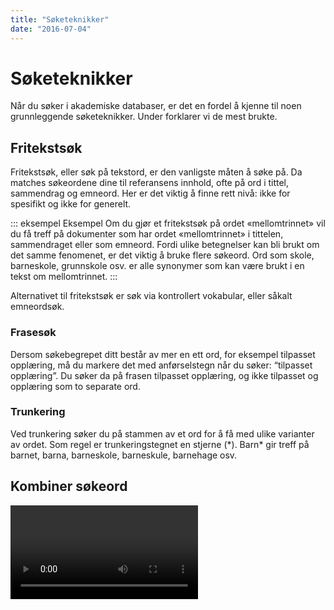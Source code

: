 ```yaml
---
title: "Søketeknikker"
date: "2016-07-04"
---
```


# Søketeknikker
Når du søker i akademiske databaser, er det en fordel å kjenne til noen grunnleggende søketeknikker. Under forklarer vi de mest brukte.

## Fritekstsøk

Fritekstsøk, eller søk på tekstord, er den vanligste måten å søke på. Da matches søkeordene dine til referansens innhold, ofte på ord i tittel, sammendrag og emneord. Her er det viktig å finne rett nivå: ikke for spesifikt og ikke for generelt.

::: eksempel Eksempel 
Om du gjør et fritekstsøk på ordet «mellomtrinnet» vil du få treff på dokumenter som har ordet «mellomtrinnet» i tittelen, sammendraget eller som emneord. Fordi ulike betegnelser kan bli brukt om det samme fenomenet, er det viktig å bruke flere søkeord. Ord som skole, barneskole, grunnskole osv. er alle synonymer som kan være brukt i en tekst om mellomtrinnet.
:::

Alternativet til fritekstsøk er søk via kontrollert vokabular, eller såkalt emneordsøk.

### Frasesøk
Dersom søkebegrepet ditt består av mer en ett ord, for eksempel tilpasset opplæring, må du markere det med anførselstegn når du søker: “tilpasset opplæring”. Du søker da på frasen tilpasset opplæring, og ikke tilpasset og opplæring som to separate ord.

### Trunkering
Ved trunkering søker du på stammen av et ord for å få med ulike varianter av ordet. Som regel er trunkeringstegnet en stjerne (\*).  Barn\* gir treff på barnet, barna, barneskole, barneskule, barnehage osv.

## Kombiner søkeord

<Video id="V20SCScsECE" />

Når du har funnet alle relevante søkeord, må du tenke gjennom hvordan de skal kombineres. I de fleste databaser kan du kombinere søkeord på tre forskjellige måter: med OG/AND, ELLER/OR, IKKE/NOT. Dette kalles å søke med boolske operatorer.

### Kombinasjon med AND

Dersom du velger å kombinere to søkeord med AND, får du bare treff på litteratur som omhandler begge ordene. Kombinasjoner med AND spisser søket, og bidrar til å **begrense** antall treff.

Eksempel: Søk på **Diabetes AND Livskvalitet** gir bare treff på litteratur som handler om **både** diabetes og livskvalitet.

<ClientOnly>
  <Venn 
    v-bind:sets="[
        {sets: ['Diabetes'], size: 12}, 
        {sets: ['Livskvalitet'], size: 12},
        {sets: ['Diabetes','Livskvalitet'], size: 3}
    ]" 
    text="Treff for AND-søk"
    type="and" />
</ClientOnly>

### Kombinasjon med OR

Dersom du velger å kombinere to søkeord med OR, får du treff som inneholder det ene, det andre eller begge ordene. Kombinasjoner med OR utvider søket og gir deg **flere** treff. OR brukes som regel ved synonyme søkeord.

Eksempel: Søk på **Diabetes OR Sukkersyke** gir treff på diabetes, sukkersyke eller begge deler.

<ClientOnly>
  <Venn 
    v-bind:sets="[
        {sets: ['Diabetes'], size: 12}, 
        {sets: ['Sukkersyke'], size: 12},
        {sets: ['Diabetes','Sukkersyke'], size: 3}
    ]" 
    text="Treff for OR-søk"
    type="or" />
</ClientOnly>

### Kombinasjon med NOT

Dersom du velger å kombinere to søkeord med NOT, får du treff på det ene ordet mens du utelater det som også handler om det _andre_ søkeordet. Kombinasjoner med NOT kan utelate svært mange treff, så de bør brukes med varsomhet.

Eksempel: Søk på **Diabetes NOT Insulinpumpe** gir treff på diabetes mens det utelater alt som i tillegg handler om insulinpumpe.

<ClientOnly>
  <Venn 
    v-bind:sets="[
        {sets: ['Diabetes'], size: 12}, 
        {sets: ['Svangerskaps-diabetes'], size: 12},
        {sets: ['Diabetes','Svangerskaps-diabetes'], size: 3}
    ]" 
    text="Treff for NOT-søk"
    type="not" />
</ClientOnly>


## Bruk av søketabell

Tabellen nedenfor har tre kolonner, en for hvert av de tre begrepene i problemstillingen. Først kombineres de synonyme søkeordene i hver kolonne med ELLER, så kombineres alle treffene i de tre kolonnene med OG.

Denne framgangsmåten kan brukes på de aller fleste prosjekter.

Problemstilling: «Hvordan har globaliseringen påvirket sosiale ulikheter innenfor utdanningssystemet?» 

:::: søketabell 
::: tabell
Globalisering

**OR**

Globalisation

**OR**

Globalization

**OR** 

"Global approach"
:::

::: kombinator
**AND**
:::

::: tabell
Inequalit*

**OR**

Inequit*

**OR**

"Equal opportunit*"
:::

::: kombinator
**AND**
:::

::: tabell
Utdanning*

**OR**

Skole*

**OR**

Education*

**OR**

School*

:::
::::

[Vil du prøve selv? Trykk her og fyll inn med dine egne søkeord.](/docs/soketabell.docx)


### Lagring av søk

De fleste databaser gir deg mulighet til å lagre søket og sende søkehistorikken via e-post. Søkehistorikken viser hvilken database du har søkt i, hvilke søkeord du har brukt, hvordan søkeordene er kombinert og hvor mange treff du har fått. Dette kan være svært nyttig informasjon å ta vare på hvis du for eksempel ønsker å bygge videre på søket, eller hvis du ønsker å foreta det samme søket i en annen database.

### Siteringssøk

Noen databaser og verktøy som Web of Science (lenke) og Google Scholar (lenke) gir informasjon om siteringer. Det vil si hvor mange, og hvem har brukt ett gitt dokument i sin referanseliste. Hvor ofte et dokument er sitert, kan si kan si noe om hvor stor gjennomslagskraft dokumentet har hatt på fagområdet. Klikker du på lenken «Cited by» i Google Scholar, får du opp en liste med siteringer. En slik liste kan brukes til å løfte fram sentrale dokumenter og nøkkelforfattere.

### Let i referanselister
Det er ikke bare ved å foreta søk i databaser du finner god og kvalitetssikret informasjon. Hvis du har funnet en vitenskapelig artikkel som er midt i blinken for din oppgave, kan artikkelens referanseliste vise til annen, aktuell litteratur som du kan bruke.

### Emneordssøk
Fagspesifikke databaser inneholder ofte emneordlister (også kalt tesaurus), med liste over standardiserte fagtermer som brukes for å beskrive innholdet i et dokument. Det er mulig å søke via disse emneordlistene. Når du søker på emneord via emneordlisten, får du treff på alle dokumenter som er merket med dette emneordet. For eksempel dokumenter i databasen som handler om skole, får emneordet skole selv om forfatteren har brukt andre termer (mellomtrinnet, skule, grunnskole osv.) Det kan lønne seg å finne de emneordene som dekker ditt tema.
Innen helsefag er Medical Subject Headings (MeSH) den mest kjente emneordslisten, og den brukes i flere helsefaglige databaser.
